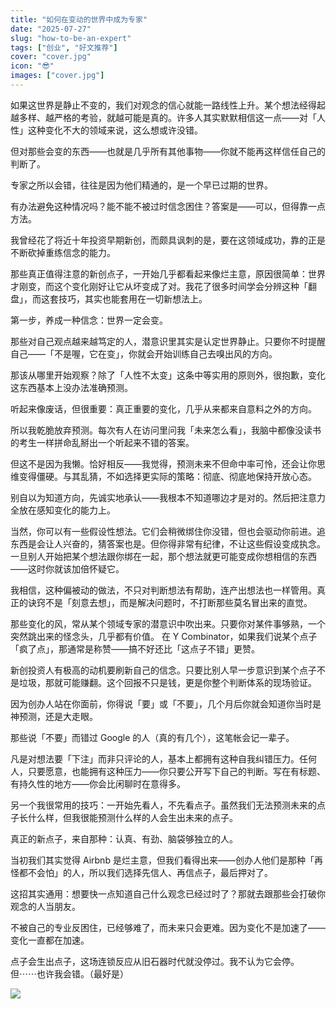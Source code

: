 ```yaml
---
title: "如何在变动的世界中成为专家"
date: "2025-07-27"
slug: "how-to-be-an-expert"
tags: ["创业", "好文推荐"]
cover: "cover.jpg"
icon: "😎"
images: ["cover.jpg"]
---
```

如果这世界是静止不变的，我们对观念的信心就能一路线性上升。某个想法经得起越多样、越严格的考验，就越可能是真的。许多人其实默默相信这一点——对「人性」这种变化不大的领域来说，这么想或许没错。



但对那些会变的东西——也就是几乎所有其他事物——你就不能再这样信任自己的判断了。



专家之所以会错，往往是因为他们精通的，是一个早已过期的世界。



有办法避免这种情况吗？能不能不被过时信念困住？答案是——可以，但得靠一点方法。



我曾经花了将近十年投资早期新创，而颇具讽刺的是，要在这领域成功，靠的正是不断砍掉重练信念的能力。



那些真正值得注意的新创点子，一开始几乎都看起来像烂主意，原因很简单：世界才刚变，而这个变化刚好让它从坏变成了对。我花了很多时间学会分辨这种「翻盘」，而这套技巧，其实也能套用在一切新想法上。



第一步，养成一种信念：世界一定会变。



那些对自己观点越来越笃定的人，潜意识里其实是认定世界静止。只要你不时提醒自己——「不是喔，它在变」，你就会开始训练自己去嗅出风的方向。



那该从哪里开始观察？除了「人性不太变」这条中等实用的原则外，很抱歉，变化这东西基本上没办法准确预测。



听起来像废话，但很重要：真正重要的变化，几乎从来都来自意料之外的方向。



所以我乾脆放弃预测。每次有人在访问里问我「未来怎么看」，我脑中都像没读书的考生一样拼命乱掰出一个听起来不错的答案。



但这不是因为我懒。恰好相反——我觉得，预测未来不但命中率可怜，还会让你思维变得僵硬。与其乱猜，不如选择更实际的策略：彻底、彻底地保持开放心态。



别自以为知道方向，先诚实地承认——我根本不知道哪边才是对的。然后把注意力全放在感知变化的能力上。



当然，你可以有一些假设性想法。它们会稍微绑住你没错，但也会驱动你前进。追东西是会让人兴奋的，猜答案也是。但你得非常有纪律，不让这些假设变成执念。
一旦别人开始把某个想法跟你绑在一起，那个想法就更可能变成你想相信的东西——这时你就该加倍怀疑它。



我相信，这种偏被动的做法，不只对判断想法有帮助，连产出想法也一样管用。真正的诀窍不是「刻意去想」，而是解决问题时，不打断那些莫名冒出来的直觉。



那些变化的风，常从某个领域专家的潜意识中吹出来。只要你对某件事够熟，一个突然跳出来的怪念头，几乎都有价值。
在 Y Combinator，如果我们说某个点子「疯了点」，那通常是称赞——搞不好还比「这点子不错」更赞。



新创投资人有极高的动机要刷新自己的信念。只要比别人早一步意识到某个点子不是垃圾，那就可能赚翻。这个回报不只是钱，更是你整个判断体系的现场验证。



因为创办人站在你面前，你得说「要」或「不要」，几个月后你就会知道你当时是神预测，还是大走眼。



那些说「不要」而错过 Google 的人（真的有几个），这笔帐会记一辈子。



凡是对想法要「下注」而非只评论的人，基本上都拥有这种自我纠错压力。任何人，只要愿意，也能拥有这种压力——你只要公开写下自己的判断。写在有标题、有持久性的地方——你会比闲聊时在意得多。



另一个我很常用的技巧：一开始先看人，不先看点子。虽然我们无法预测未来的点子长什么样，但我很能预测什么样的人会生出未来的点子。



真正的新点子，来自那种：认真、有劲、脑袋够独立的人。



当初我们其实觉得 Airbnb 是烂主意，但我们看得出来——创办人他们是那种「再怪都不会怕」的人，所以我们选择先信人、再信点子，最后押对了。



这招其实通用：想要快一点知道自己什么观念已经过时了？那就去跟那些会打破你观念的人当朋友。



不被自己的专业反困住，已经够难了，而未来只会更难。因为变化不是加速了——变化一直都在加速。



点子会生出点子，这场连锁反应从旧石器时代就没停过。我不认为它会停。
但⋯⋯也许我会错。（最好是）




![](https://prod-files-secure.s3.us-west-2.amazonaws.com/112d0858-5090-4d34-a606-b75eb8d65fd2/46476355-9cf3-4e99-9b7a-3531bc426380/1000202064.png?X-Amz-Algorithm=AWS4-HMAC-SHA256&X-Amz-Content-Sha256=UNSIGNED-PAYLOAD&X-Amz-Credential=ASIAZI2LB466XSFDQLB6%2F20250829%2Fus-west-2%2Fs3%2Faws4_request&X-Amz-Date=20250829T190956Z&X-Amz-Expires=3600&X-Amz-Security-Token=IQoJb3JpZ2luX2VjEGsaCXVzLXdlc3QtMiJHMEUCIFUHOOUEu8B6To7M0dE5k6RdGkVWEOFI6Yx%2BwhbGyhP5AiEAtxrsqVIJbwgkTbRQUiXniQFIsXkw1SIAPiuuThbY8ZAqiAQIxP%2F%2F%2F%2F%2F%2F%2F%2F%2F%2FARAAGgw2Mzc0MjMxODM4MDUiDBFKguZGe17eS%2Bp4yircA5XE%2Bi3mGLFPt7lSn2hhbP%2BJCWqKKgnh0c0G%2FEjO%2BBK58SHXniHF%2FyenkYLXySwSEMHwZ2%2FHS%2BcDdU1Z2J%2FzNMl1TU%2Bo%2Fvcg1RrjJaegvXpen4nOyVo2tRUQY%2F5A226JqJtRzIkZ8CBBV8%2Figasb7j7J87JIAh7dYuirGyO0tpG%2F8u33BUOIDK3qXgrqylL4JgrcPV5CM4GuNM8%2Fqa%2FggHKHc%2B8jii0mfYDIHGuCNn53zi5AsT%2BvS0gk%2FbLBcDNPwbanvl336CU0x8Nyxx%2F%2FwXaAvsetKH8zvcgtevW1vd7uHATHPLrl3RRK%2Bz%2FsIS2tSoOXa3k%2FRGYG51BEgIBA5kd78l6%2F5qJZucZ2c%2F788GRjOKvC%2FDRLn452jDLvdzOl4rMuBW8CQttHCJ5%2BXFj209ioF8FbR3dEbS9SswSNTIXwLUTFqZnbsY0O%2FcqQgoPSf7F%2F6nHdRjA2ZEPn5DXQs4rmCGH2c89lcZ3m4lYni612DwtBHsvk0w0Y0%2BFpahWC5x4X6eVo5pQMOhY5s6ApwctJNsRo5fnduse66M8rDUAY6xriS%2F4ShKqU9cmPM8uI5u3NbIss%2F5Dpas3w3fcJ9Pubn0qDJFsJAFfV9787yHW0xqBRAnia0rANpbmVMLrqx8UGOqUBGFJgRafhFKY%2Fq1W1KsYW5Fb%2FJEBR%2FkEIylZ%2Fd7hCVU7XD9aY5LoJ2qAO6l%2BfE3IhCtx2SJwe0MxoThnJ8SUjv5sTnYx3wrDTH3vItA1QcwOQdKgAkA11m%2FAD4qEZvcHJIZUPl8oQHYI%2Bm51jMhOVgUt95x2rA2kBGPm9T6KwqxoECVDCMpleM7t6k5F1svrRLxuTKy1OWj345t3OlFXB1%2BZvfn%2BS&X-Amz-Signature=1008bb46d29c548aeb92669e4f5b0aed6d890a9b37da0660e729a79eb25e807a&X-Amz-SignedHeaders=host&x-amz-checksum-mode=ENABLED&x-id=GetObject)

